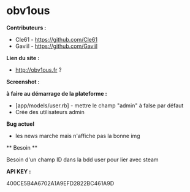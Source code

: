 # obv1ous

**Contributeurs :**
- Cle61  - https://github.com/Cle61
- Gaviil - https://github.com/Gaviil

**Lien du site :**
- http://obv1ous.fr ?

**Screenshot :**

**à faire au démarrage de la plateforme :**
- [app/models/user.rb] - mettre le champ "admin" à false par défaut
- Crée des utilisateurs admin

**Bug actuel**

- les news marche mais n'affiche pas la bonne img

** Besoin **

Besoin d'un champ ID dans la bdd user pour lier avec steam

**API KEY :**

400CE5B4A6702A1A9EFD2822BC461A9D
